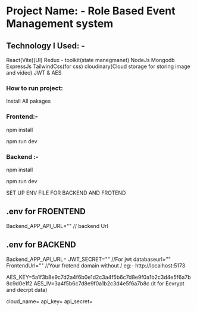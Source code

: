 # Project Name: - Role Based Event Management system 

## Technology I Used: -
React(Vite)(UI)
Redux - toolkit(state manegmanet)
NodeJs
Mongodb
ExpressJs
TailwindCss(for css)
cloudinary(Cloud storage for storing image and video)
JWT & AES

### How to run project:

Install All pakages

### Frontend:-
npm install

npm run dev

### Backend :-
npm install

npm run dev

SET UP ENV FILE FOR BACKEND AND FROTEND
## .env for FROENTEND 
Backend_APP_API_URL="" // backend Url

## .env for BACKEND 

Backend_APP_API_URL=
JWT_SECRET="" //For jwt
databaseurl=""
FrontendUrl="" //Your frotend domain without / eg:- http://localhost:5173

AES_KEY=5a1f3b8e9c7d2a4f6b0e1d2c3a4f5b6c7d8e9f0a1b2c3d4e5f6a7b8c9d0e1f2
AES_IV=3a4f5b6c7d8e9f0a1b2c3d4e5f6a7b8c (it for Ecvrypt and decrpt data)

cloud_name=
api_key=
api_secret=




